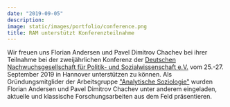 ```yaml
---
date: "2019-09-05"
description: 
image: static/images/portfolio/conference.png
title: RAM unterstützt Konferenzteilnahme
---
```


Wir freuen uns Florian Andersen und Pavel Dimitrov Chachev bei ihrer Teilnahme bei der zweijährlichen Konferenz der [Deutschen Nachwuchsgesellschaft für Politik- und Sozialwissenschaft e.V.](https://www.dngps.de/) vom 25.-27. September 2019 in Hannover unterstützen zu können. Als Gründungsmitglider der Arbeitsgruppe ["Analytische Soziologie"](http://ag-analytische-soziologie.de/wordpress/ueber-ag/) wurden Florian Andersen und Pavel Dimitrov Chachev unter anderem eingeladen, aktuelle und klassische Forschungsarbeiten aus dem Feld präsentieren.
